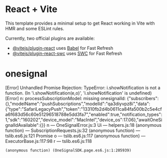 # React + Vite

This template provides a minimal setup to get React working in Vite with HMR and some ESLint rules.

Currently, two official plugins are available:

- [@vitejs/plugin-react](https://github.com/vitejs/vite-plugin-react/blob/main/packages/plugin-react/README.md) uses [Babel](https://babeljs.io/) for Fast Refresh
- [@vitejs/plugin-react-swc](https://github.com/vitejs/vite-plugin-react-swc) uses [SWC](https://swc.rs/) for Fast Refresh
# onesignal

[Error] Unhandled Promise Rejection: TypeError: i.showNotification is not a function. (In 'i.showNotification(e,o)', 'i.showNotification' is undefined)
[Error] n: processSubscriptionModel: missing onesignalId: {"subscribers":{},"modelName":"pushSubscriptions","modelId":"qa3diyvpz8i","data":{"type":"SafariLegacyPush","token":"13310fb2d4b0611ca84fa500b2c5e4cfa6f683d56c60e51296518788e5dd3fa7","enabled":true,"notification_types":1,"sdk":"160202","device_model":"MacIntel","device_os":17.06},"awaitOneSignalIdAvailable":{}}
n — OneSignalError.js:3
Ui — helpers.js:18
(anonymous function) — SubscriptionRequests.js:32
(anonymous function) — tslib.es6.js:121
Promise
o — tslib.es6.js:117
(anonymous function) — ExecutorBase.js:117:98
r — tslib.es6.js:118

	(anonymous function) (OneSignalSDK.page.es6.js:1:205939)
